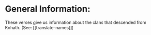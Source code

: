 # General Information:

These verses give us information about the clans that descended from Kohath. (See: [[translate-names]])
